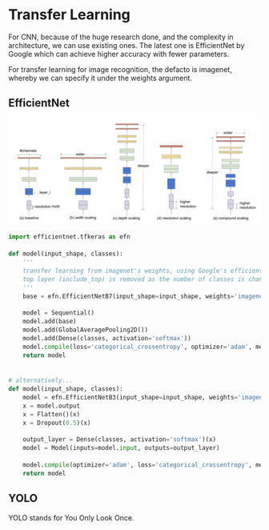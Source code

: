 # Transfer Learning

For CNN, because of the huge research done, and the complexity in architecture, we can use existing ones. The latest one is EfficientNet by Google which can achieve higher accuracy with fewer parameters.

For transfer learning for image recognition, the defacto is imagenet, whereby we can specify it under the weights argument.


## EfficientNet


![](../images/transfer_efficientnet.png?raw=true)


```python
import efficientnet.tfkeras as efn

def model(input_shape, classes):
    '''
    transfer learning from imagenet's weights, using Google's efficientnet7 architecture
    top layer (include_top) is removed as the number of classes is changed
    '''
    base = efn.EfficientNetB7(input_shape=input_shape, weights='imagenet', include_top=False)

    model = Sequential()
    model.add(base)
    model.add(GlobalAveragePooling2D())
    model.add(Dense(classes, activation='softmax'))
    model.compile(loss='categorical_crossentropy', optimizer='adam', metrics=['accuracy'])
    return model


# alternatively...
def model(input_shape, classes):
    model = efn.EfficientNetB3(input_shape=input_shape, weights='imagenet', include_top=False)
    x = model.output
    x = Flatten()(x)
    x = Dropout(0.5)(x)

    output_layer = Dense(classes, activation='softmax')(x)
    model = Model(inputs=model.input, outputs=output_layer)

    model.compile(optimizer='adam', loss='categorical_crossentropy', metrics=['accuracy'])
    return model
```

## YOLO

YOLO stands for You Only Look Once. 